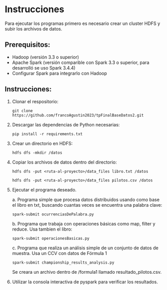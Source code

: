 # Instrucciones 
Para ejecutar los programas primero es necesario crear un cluster HDFS y subir los archivos de datos.
## Prerequisitos:
- Hadoop (versión 3.3 o superior)
- Apache Spark (versión comparible con Spark 3.3 o superior, para desarrolló se uso Spark 3.4.4)
- Configurar Spark para integrarlo con Hadoop

## Instrucciones:
1. Clonar el respositorio:
   ```
   git clone https://github.com/francoAgustin2023/tpFinalBaseDatos2.git
   ```
3. Descargar las dependencias de Python necesarias:
   ```
   pip install -r requirements.txt
   ```
5. Crear un directorio en HDFS:

   ```
   hdfs dfs -mkdir /datos
   ```

4. Copiar los archivos de datos dentro del directorio:
   ```
   hdfs dfs -put <ruta-al-proyecto>/data_files libro.txt /datos
   ```
   ```
   hdfs dfs -put <ruta-al-proyecto>/data_files pilotos.csv /datos
   ```

5. Ejecutar el programa deseado. 
   
   a. Programa simple que procesa datos distribuidos usando como base el libro en txt, buscando cuantas veces se encuentra una palabra clave: 
   
   ```
   spark-submit ocurrenciasDePalabra.py
   ```
   b. Programa que trabaja con operaciones básicas como map, filter y reduce. Usa tambien el libro:

   ```
   spark-submit operacionesBasicas.py
   ```
   c. Programa que realiza un análisis simple de un conjunto de datos de muestra. Usa un CCV con datos de Fórmula 1

   ```
   spark-submit championship_results_analysis.py
   ```
   Se creara un archivo dentro de /formula1 llamado resultado_pilotos.csv.
6. Utilizar la consola interactiva de pyspark para verificar los resultados.


